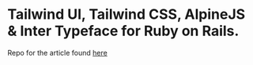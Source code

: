 
# Tailwind UI, Tailwind CSS, AlpineJS & Inter Typeface for Ruby on Rails. 

Repo for the article found [here](https://medium.com/@davidteren/production-ready-tailwind-ui-tailwind-css-alpinejs-inter-typeface-for-ruby-on-rails-part-1-46f24daf1b26)
